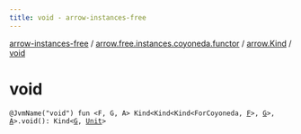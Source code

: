 ```yaml
---
title: void - arrow-instances-free
---
```


[arrow-instances-free](../../index.html) / [arrow.free.instances.coyoneda.functor](../index.html) / [arrow.Kind](index.html) / [void](./void.html)

# void

`@JvmName("void") fun <F, G, A> Kind<Kind<Kind<ForCoyoneda, `[`F`](void.html#F)`>, `[`G`](void.html#G)`>, `[`A`](void.html#A)`>.void(): Kind<`[`G`](void.html#G)`, `[`Unit`](https://kotlinlang.org/api/latest/jvm/stdlib/kotlin/-unit/index.html)`>`